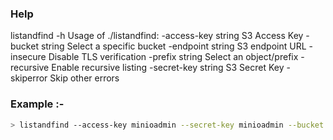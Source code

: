 ### Help

listandfind -h
Usage of ./listandfind:
  -access-key string
    	S3 Access Key
  -bucket string
    	Select a specific bucket
  -endpoint string
    	S3 endpoint URL
  -insecure
    	Disable TLS verification
  -prefix string
    	Select an object/prefix
  -recursive
    	Enable recursive listing
  -secret-key string
    	S3 Secret Key
  -skiperror
    	Skip other errors

### Example :-

```sh
> listandfind --access-key minioadmin --secret-key minioadmin --bucket test --endpoint http://localhost:9000
```
